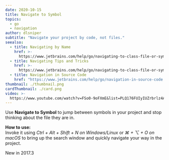 ```yaml
---
date: 2020-10-15
title: Navigate to Symbol
topics:
  - go
  - navigation
author: dlsniper
subtitle: "Navigate your project by code, not files."
seealso:
  - title: Navigating by Name
    href: >-
      https://www.jetbrains.com/help/go/navigating-to-class-file-or-symbol-by-name.html#9a8d021a
  - title: Navigating Tips and Tricks
    href: >-
      https://www.jetbrains.com/help/go/navigating-to-class-file-or-symbol-by-name.html#tips
  - title: Navigation in Source Code
    href: "https://www.jetbrains.com/help/go/navigation-in-source-code.html"
thumbnail: ./thumbnail.png
cardThumbnail: ./card.png
video: >-
  https://www.youtube.com/watch?v=FSo0-9oFXmE&list=PLQ176FUIyIUZrbrlz4AY1V8VzBJKZyVlW&index=78
---
```


Use **Navigate to Symbol** to jump between symbols in your project
and stop thinking about the file they are in.

**How to use:**  
Invoke it using _Ctrl + Alt + Shift + N on Windows/Linux_ or _⌘ + ⌥ + O on macOS_
to bring up the search window and quickly navigate your way in the project.

<span class="tag is-rounded">New in 2017.3</span>
